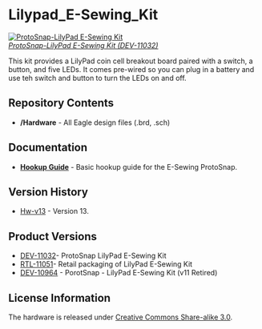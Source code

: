 Lilypad_E-Sewing_Kit
====================

[![ProtoSnap-LilyPad E-Sewing Kit](https://dlnmh9ip6v2uc.cloudfront.net//images/products/1/1/0/3/2/11032-04.jpg)  
*ProtoSnap-LilyPad E-Sewing Kit (DEV-11032)*](https://www.sparkfun.com/products/11032)

This kit provides a LilyPad coin cell breakout board paired with a switch, a button, and five LEDs. It comes pre-wired so you can plug in a battery and use teh switch and button to turn the LEDs on and off. 

Repository Contents
-------------------
* **/Hardware** - All Eagle design files (.brd, .sch)

Documentation
--------------
* **[Hookup Guide](https://www.sparkfun.com/tutorials/307)** - Basic hookup guide for the E-Sewing ProtoSnap.

Version History
---------------
* [Hw-v13](https://github.com/sparkfun/LilyPad_E-Sewing_Kit/releases/tag/Hw-v13) - Version 13.

Product Versions
----------------
* [DEV-11032](https://www.sparkfun.com/products/11032)- ProtoSnap LilyPad E-Sewing Kit
* [RTL-11051](https://www.sparkfun.com/products/11051)- Retail packaging of LilyPad E-Sewing Kit
* [DEV-10964](https://www.sparkfun.com/products/retired/10964) - PorotSnap - LilyPad E-Sewing Kit (v11 Retired)

License Information
-------------------
The hardware is released under [Creative Commons Share-alike 3.0](http://creativecommons.org/licenses/by-sa/3.0/). 
